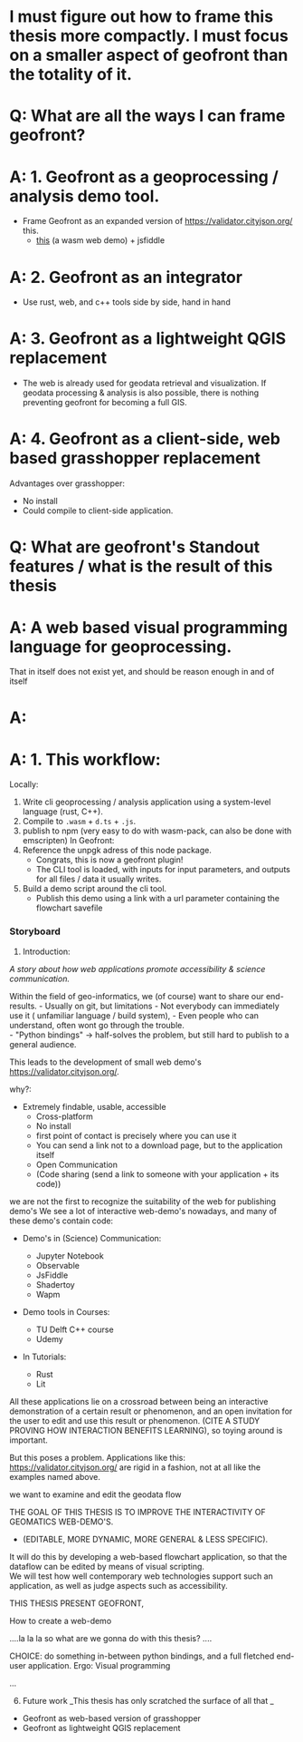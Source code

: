 # I must figure out how to frame this thesis more compactly. I must focus on a smaller aspect of geofront than the totality of it.

# Q: What are all the ways I can frame geofront? 

# A: 1. Geofront as a geoprocessing / analysis demo tool.
- Frame Geofront as an expanded version of https://validator.cityjson.org/ this. 
  - [this](https://validator.cityjson.org/) (a wasm web demo) + jsfiddle 

# A: 2. Geofront as an integrator
- Use rust, web, and c++ tools side by side, hand in hand


# A: 3. Geofront as a lightweight QGIS replacement
- The web is already used for geodata retrieval and visualization. If geodata processing & analysis is also possible, 
there is nothing preventing geofront for becoming a full GIS.

# A: 4. Geofront as a client-side, web based grasshopper replacement
Advantages over grasshopper: 
- No install 
- Could compile to client-side application.  


# Q: What are geofront's Standout features / what is the result of this thesis 

# A: A web based visual programming language for geoprocessing. 
That in itself does not exist yet, and should be reason enough in and of itself

# A: 

# A: 1. This workflow: 
  Locally: 
  1. Write cli geoprocessing / analysis application using a system-level language (rust, C++).
  2. Compile to `.wasm` + `d.ts` + `.js`.
  3. publish to npm (very easy to do with wasm-pack, can also be done with emscripten)
  In Geofront: 
  4. Reference the unpgk adress of this node package. 
     - Congrats, this is now a geofront plugin!
     - The CLI tool is loaded, with inputs for input parameters, and outputs for all files / data it usually writes.
  5. Build a demo script around the cli tool.
     - Publish this demo using a link with a url parameter containing the flowchart savefile



### Storyboard 

1. Introduction: 
  
  _A story about how web applications promote accessibility & science communication._

  Within the field of geo-informatics, we (of course) want to share our end-results. 
    - Usually on git, but limitations
      - Not everybody can immediately use it ( unfamiliar language / build system),
      - Even people who can understand, often wont go through the trouble.  
      - "Python bindings" -> half-solves the problem, but still hard to publish to a general audience. 
  
  This leads to the development of small web demo's https://validator.cityjson.org/. 
  
  why?: 
  - Extremely findable, usable, accessible
    - Cross-platform
    - No install 
    - first point of contact is precisely where you can use it
    - You can send a link not to a download page, but to the application itself
    - Open Communication
    - (Code sharing (send a link to someone with your application + its code))

  we are not the first to recognize the suitability of the web for publishing demo's
  We see a lot of interactive web-demo's nowadays, and many of these demo's contain code:

  - Demo's in (Science) Communication:
    - Jupyter Notebook 
    - Observable
    - JsFiddle
    - Shadertoy
    - Wapm

  - Demo tools in Courses: 
    - TU Delft C++ course
    - Udemy
    
  - In Tutorials: 
    - Rust
    - Lit

    <!-- - (game-jam games)
       - more save (no virus) -->

  <!-- We also see 

  - As accessible alternative to native
    - Overleaf -> does not use webassembly, but a classic client-server architecture
    - Google Earth -->

  All these applications lie on a crossroad between being an interactive demonstration of a certain result or phenomenon, 
  and an open invitation for the user to edit and use this result or phenomenon. 
  (CITE A STUDY PROVING HOW INTERACTION BENEFITS LEARNING), 
  so toying around is important.

  But this poses a problem. Applications like this: https://validator.cityjson.org/ are rigid in a fashion, 
  not at all like the examples named above. 

  we want to examine and edit the geodata flow 

  THE GOAL OF THIS THESIS IS TO IMPROVE THE INTERACTIVITY OF GEOMATICS WEB-DEMO'S. 
  - (EDITABLE, MORE DYNAMIC, MORE GENERAL & LESS SPECIFIC). 

  It will do this by developing a web-based flowchart application, so that the dataflow can be edited by means of visual scripting.  
  We will test how well contemporary web technologies support such an application, as well as judge aspects such as accessibility.  


  THIS THESIS PRESENT GEOFRONT, 

<!-- 
  These features could all be implemented by normal means ( buttons, panels, sliders ) -->
  
  How to create a web-demo

  ....la la la so what are we gonna do with this thesis? ....

  <!-- So it is save to say the web is suitable for these types of things. 
  But is the web also suitable for more? Can we use a web-based sandbox environment to -->
  




  CHOICE: do something in-between python bindings, and a full fletched end-user application. 
  Ergo: Visual programming



...

6. Future work 
  _This thesis has only scratched the surface of all that _
  
  - Geofront as web-based version of grasshopper
  - Geofront as lightweight QGIS replacement 




